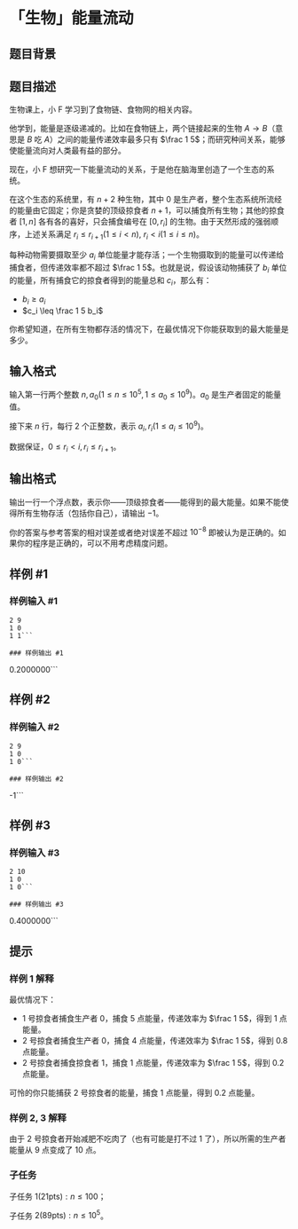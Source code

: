 # 「生物」能量流动

## 题目背景



## 题目描述

生物课上，小 F 学习到了食物链、食物网的相关内容。

他学到，能量是逐级递减的。比如在食物链上，两个链接起来的生物 $A \rightarrow B$（意思是 $B$ 吃 $A$）之间的能量传递效率最多只有 $\frac 1 5$；而研究种间关系，能够使能量流向对人类最有益的部分。

现在，小 F 想研究一下能量流动的关系，于是他在脑海里创造了一个生态的系统。

在这个生态的系统里，有 $n+2$ 种生物，其中 $0$ 是生产者，整个生态系统所流经的能量由它固定；你是贪婪的顶级掠食者 $n + 1$，可以捕食所有生物；其他的掠食者 $[1, n]$ 各有各的喜好，只会捕食编号在 $[0, r_i]$ 的生物。由于天然形成的强弱顺序，上述关系满足 $r_i \leq r_{i + 1}(1 \leq i < n),$ $r_i < i(1 \leq i \leq n)$。

每种动物需要摄取至少 $a_i$ 单位能量才能存活；一个生物摄取到的能量可以传递给捕食者，但传递效率都不超过 $\frac 1 5$。也就是说，假设该动物捕获了 $b_i$ 单位的能量，所有捕食它的掠食者得到的能量总和 $c_i$，那么有：
* $b_i \geq a_i$
* $c_i \leq \frac 1 5 b_i$

你希望知道，在所有生物都存活的情况下，在最优情况下你能获取到的最大能量是多少。

## 输入格式

输入第一行两个整数 $n, a_0(1 \leq n \leq 10 ^ 5, 1 \leq a_0 \leq 10 ^ 9)$。$a_0$ 是生产者固定的能量值。 

接下来 $n$ 行，每行 $2$ 个正整数，表示 $a_i, r_i(1 \leq a_i \leq 10 ^ 9)$。

数据保证，$0\leq r_i < i, r_i \leq r_{i + 1}$。

## 输出格式

输出一行一个浮点数，表示你——顶级掠食者——能得到的最大能量。如果不能使得所有生物存活（包括你自己），请输出 $-1$。

你的答案与参考答案的相对误差或者绝对误差不超过 $10 ^ {-8}$ 即被认为是正确的。如果你的程序是正确的，可以不用考虑精度问题。

## 样例 #1

### 样例输入 #1
```
2 9
1 0
1 1```

### 样例输出 #1

```
0.2000000```

## 样例 #2

### 样例输入 #2
```
2 9
1 0
1 0```

### 样例输出 #2

```
-1```

## 样例 #3

### 样例输入 #3
```
2 10
1 0
1 0```

### 样例输出 #3

```
0.4000000```

## 提示

### 样例 1 解释

最优情况下：
* 1 号掠食者捕食生产者 0，捕食 5 点能量，传递效率为 $\frac 1 5$，得到 1 点能量。
* 2 号掠食者捕食生产者 0，捕食 4 点能量，传递效率为 $\frac 1 5$，得到 0.8 点能量。
* 2 号掠食者捕食掠食者 1，捕食 1 点能量，传递效率为 $\frac 1 5$，得到 0.2 点能量。

可怜的你只能捕获 2 号掠食者的能量，捕食 1 点能量，得到 0.2 点能量。

### 样例 2, 3 解释

由于 2 号掠食者开始减肥不吃肉了（也有可能是打不过 1 了），所以所需的生产者能量从 9 点变成了 10 点。

### 子任务

子任务 $1(21 \mathrm{pts}) : n \leq 100$；

子任务 $2(89 \mathrm{pts}) : n \leq 10 ^ 5$。
